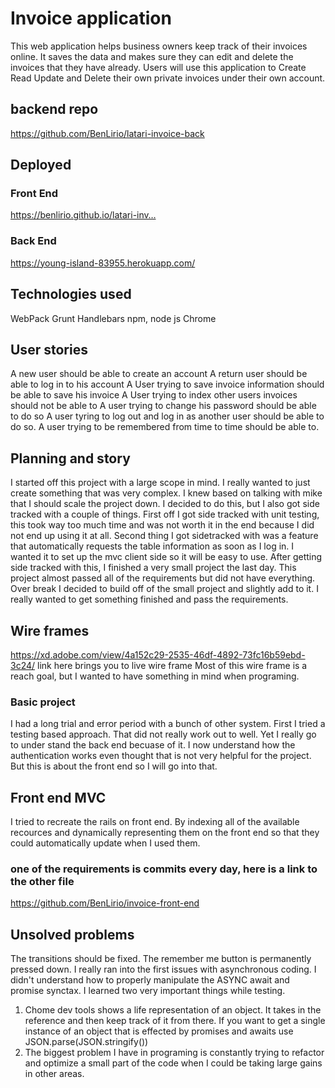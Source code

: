 # Invoice application
This web application helps business owners keep track of their invoices online. It saves the data and makes sure they can edit and delete the invoices that they have already. Users will use this application to Create Read Update and Delete their own private invoices under their own account.
## backend repo
https://github.com/BenLirio/latari-invoice-back
## Deployed
### Front End
https://benlirio.github.io/latari-inv…
### Back End
https://young-island-83955.herokuapp.com/

## Technologies used
WebPack
Grunt
Handlebars
npm, node js
Chrome

## User stories
A new user should be able to create an account
A return user should be able to log in to his account
A User trying to save invoice information should be able to save his invoice
A User trying to index other users invoices should not be able to
A user trying to change his password should be able to do so
A user tyring to log out and log in as another user should be able to do so.
A user trying to be remembered from time to time should be able to.

## Planning and story
I started off this project with a large scope in mind. 
I really wanted to just create something that was very complex.
I knew based on talking with mike that I should scale the project down. 
I decided to do this, but I also got side tracked with a couple of things. First off I got side tracked with unit testing, this took way too much time and was not worth it in the end because I did not end up using it at all. Second thing I got sidetracked with was a feature that automatically requests the table information as soon as I log in. I wanted it to set up the mvc client side so it will be easy to use. After getting side tracked with this, I finished a very small project the last day. This project almost passed all of the requirements but did not have everything. Over break I decided to build off of the small project and slightly add to it. I really wanted to get something finished and pass the requirements. 
## Wire frames
https://xd.adobe.com/view/4a152c29-2535-46df-4892-73fc16b59ebd-3c24/
link here brings you to live wire frame
Most of this wire frame is a reach goal, but I wanted to have something in mind when programing.

### Basic project
I had a long trial and error period with a bunch of other system.
First I tried a testing based approach. That did not really work out to well. Yet I really go to under stand the back end becuase of it. I now understand how the authentication works even thought that is not very helpful for the project.
But this is about the front end so I will go into that.
## Front end MVC
I tried to recreate the rails on front end.
By indexing all of the available recources and dynamically representing them on the front end so that they could automatically update when I used them.

### one of the requirements is commits every day, here is a link to the other file
https://github.com/BenLirio/invoice-front-end

## Unsolved problems
The transitions should be fixed.
The remember me button is permanently pressed down.
I really ran into the first issues with asynchronous coding. I didn't understand how to properly manipulate the ASYNC await and promise synctax. 
I learned two very important things while testing.
1. Chome dev tools shows a life representation of an object. It takes in the reference and then keep track of it from there.
If you want to get a single instance of an object that is effected by promises and awaits use JSON.parse(JSON.stringify())
2. The biggest problem I have in programing is constantly trying to refactor and optimize a small part of the code when I could be taking large gains in other areas.
